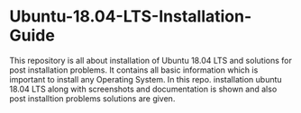 # Ubuntu-18.04-LTS-Installation-Guide
This repository is all about installation of Ubuntu 18.04 LTS and solutions for post installation problems.
It contains all basic information which is important to install any Operating System.
In this repo. installation ubuntu 18.04 LTS along with screenshots and documentation is shown and also post installtion problems solutions are given. 

